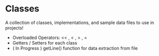 # Classes
A collection of classes, implementations, and sample data files to use in projects!

- Overloaded Operators: << , < , > , =
- Getters / Setters for each class
- ( In Progress ) getLine() function for data extraction from file
